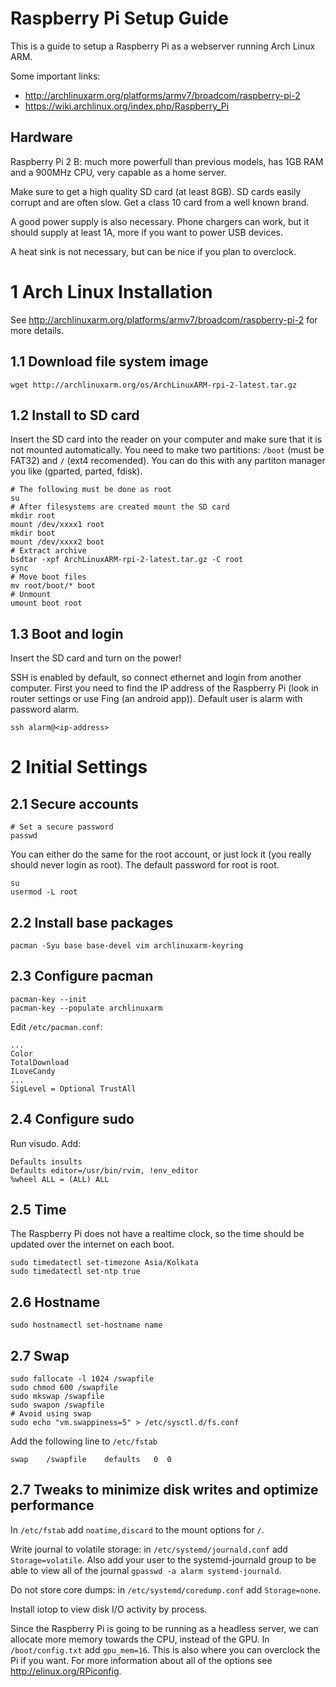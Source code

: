 # Raspberry Pi Setup Guide
This is a guide to setup a Raspberry Pi as a webserver running Arch Linux ARM.

Some important links:
 - http://archlinuxarm.org/platforms/armv7/broadcom/raspberry-pi-2
 - https://wiki.archlinux.org/index.php/Raspberry_Pi

## Hardware
Raspberry Pi 2 B: much more powerfull than previous models, has 1GB RAM and a 900MHz CPU, very capable as a home server.

Make sure to get a high quality SD card (at least 8GB). SD cards easily corrupt and are often slow. Get a class 10 card from a well known brand.

A good power supply is also necessary. Phone chargers can work, but it should supply at least 1A, more if you want to power USB devices.

A heat sink is not necessary, but can be nice if you plan to overclock.

# 1 Arch Linux Installation
See http://archlinuxarm.org/platforms/armv7/broadcom/raspberry-pi-2 for more details.

## 1.1 Download file system image
```wget http://archlinuxarm.org/os/ArchLinuxARM-rpi-2-latest.tar.gz```

## 1.2 Install to SD card
Insert the SD card into the reader on your computer and make sure that it is not mounted automatically. You need to make two partitions: ```/boot``` (must be FAT32) and ```/``` (ext4 recomended). You can do this with any partiton manager you like (gparted, parted, fdisk).
```
# The following must be done as root
su
# After filesystems are created mount the SD card
mkdir root
mount /dev/xxxx1 root
mkdir boot
mount /dev/xxxx2 boot
# Extract archive
bsdtar -xpf ArchLinuxARM-rpi-2-latest.tar.gz -C root
sync
# Move boot files
mv root/boot/* boot
# Unmount
umount boot root
```

## 1.3 Boot and login
Insert the SD card and turn on the power!

SSH is enabled by default, so connect ethernet and login from another computer. First you need to find the IP address of the Raspberry Pi (look in router settings or use Fing (an android app)). Default user is alarm with password alarm.
```
ssh alarm@<ip-address>
```

# 2 Initial Settings

## 2.1 Secure accounts
```
# Set a secure password
passwd
```
You can either do the same for the root account, or just lock it (you really should never login as root). The default password for root is root.
```
su
usermod -L root
```

## 2.2 Install base packages
```
pacman -Syu base base-devel vim archlinuxarm-keyring
```

## 2.3 Configure pacman
```
pacman-key --init
pacman-key --populate archlinuxarm
```
Edit ```/etc/pacman.conf```:
```
...
Color
TotalDownload
ILoveCandy
...
SigLevel = Optional TrustAll
```

## 2.4 Configure sudo
Run visudo. Add:
```
Defaults insults
Defaults editor=/usr/bin/rvim, !env_editor
%wheel ALL = (ALL) ALL
```

## 2.5 Time
The Raspberry Pi does not have a realtime clock, so the time should be updated over the internet on each boot.
```
sudo timedatectl set-timezone Asia/Kolkata
sudo timedatectl set-ntp true
```

## 2.6 Hostname
```
sudo hostnamectl set-hostname name
```

## 2.7 Swap
```
sudo fallocate -l 1024 /swapfile
sudo chmod 600 /swapfile
sudo mkswap /swapfile
sudo swapon /swapfile
# Avoid using swap
sudo echo "vm.swappiness=5" > /etc/sysctl.d/fs.conf
```
Add the following line to ```/etc/fstab```
```
swap    /swapfile    defaults   0  0
```

## 2.7 Tweaks to minimize disk writes and optimize performance
In ```/etc/fstab``` add ```noatime,discard``` to the mount options for ```/```.

Write journal to volatile storage: in ```/etc/systemd/journald.conf``` add ```Storage=volatile```. Also add your user to the systemd-journald group to be able to view all of the journal ```gpasswd -a alarm systemd-journald```.

Do not store core dumps: in ```/etc/systemd/coredump.conf``` add ```Storage=none```.

Install iotop to view disk I/O activity by process.

Since the Raspberry Pi is going to be running as a headless server, we can allocate more memory towards the CPU, instead of the GPU. In ```/boot/config.txt``` add ```gpu_mem=16```. This is also where you can overclock the Pi if you want. For more information about all of the options see http://elinux.org/RPiconfig.

